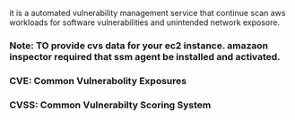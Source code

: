 it is a automated vulnerability management service that continue scan aws workloads for software vulnerabilities and unintended network exposore.

### Note: TO provide cvs data for your ec2 instance. amazaon inspector required that ssm agent be installed and activated.

### CVE: Common Vulnerabolity Exposures
### CVSS: Common Vulnerabilty Scoring System 